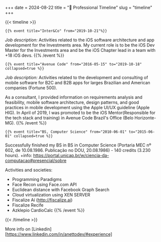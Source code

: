 +++
date = 2024-08-22
title = "🏁 Professional Timeline"
slug = "timeline"
+++

{{< timeline >}}

    {{% event title="Inter&Co" from="2019-10-21"%}}
_Job description:_ 
Activities related to the iOS software architecture and app development for the Investments area.
My current role is to be the iOS Dev Master for the Investments area and be the iOS Chapter lead in a team with +18 iOS devs.
    {{% /event %}}

    {{% event title="Avenue Code" from="2016-05-15" to="2019-10-18" collapsed=true %}}
_Job description:_ 
Activities related to the development and consulting of mobile software for B2C and B2B apps for larges Brazilian and American companies (Fortune 500).

As a consultant, I provided information on requirements analysis and feasibility, mobile software architecture, design patterns, and good practices in mobile development using the Apple UI/UX guideline (Apple HIG).
In April of 2019, I was promoted to be the iOS Mentor(Responsible for the tech stack and training) in Avenue Code Brazil's Office (Belo Horizonte-MG).
    {{% /event %}}

    {{% event title="BS, Computer Science" from="2010-06-01" to="2015-06-01" collapsed=true %}}
Successfully finished my BS in BS in Computer Science (Portaria MEC nº 602, de 10.08.1986. Publicação no DOU, 20.08.1986) - 140 credits (3.230 hours).
+info: https://portal.unicap.br/w/ciencia-da-computacao#presencial/sobre

Activities and societies: 
- Programming Paradigms
- Face Recon using Face.com API 
- Euclidean distance with Facebook Graph Search
- Cloud virtualization using XEN SERVER
- Fiscalize Aí (http://fiscalize.ai)
- Fiscalize Recife
- Azklepio CardioCalc
    {{% /event %}}

{{< /timeline >}}

More info on [Linkedin][https://www.linkedin.com/in/anettodev/#experience]